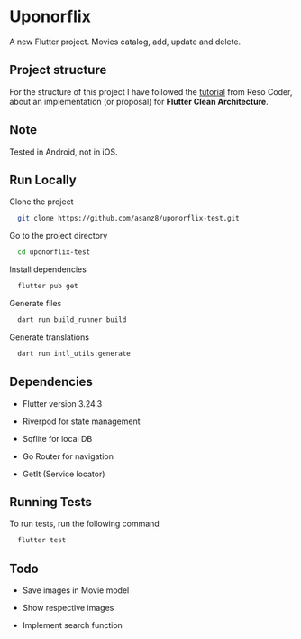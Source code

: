 # Uponorflix

A new Flutter project. Movies catalog, add, update and delete.

## Project structure

For the structure of this project I have followed the [tutorial](https://resocoder.com/2019/08/27/flutter-tdd-clean-architecture-course-1-explanation-project-structure/#t-1728739701070) from Reso Coder, about an implementation (or proposal) for **Flutter Clean Architecture**.

## Note

Tested in Android, not in iOS.

## Run Locally

Clone the project

```bash
  git clone https://github.com/asanz8/uponorflix-test.git
```

Go to the project directory

```bash
  cd uponorflix-test
```

Install dependencies

```bash
  flutter pub get
```

Generate files

```bash
  dart run build_runner build
```

Generate translations

```bash
  dart run intl_utils:generate
```

## Dependencies

- Flutter version 3.24.3

- Riverpod for state management

- Sqflite for local DB

- Go Router for navigation

- GetIt (Service locator)

## Running Tests

To run tests, run the following command

```bash
  flutter test
```

## Todo

- Save images in Movie model

- Show respective images

- Implement search function
